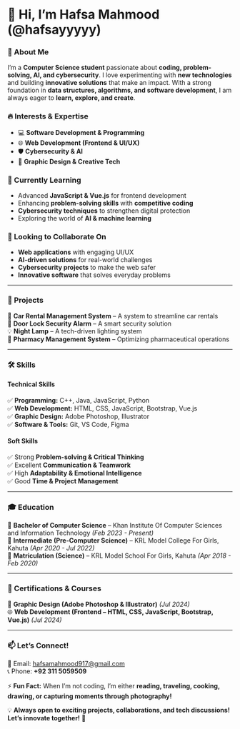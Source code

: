# 👋 Hi, I’m Hafsa Mahmood (@hafsayyyyy)  

### 🚀 About Me  
I’m a **Computer Science student** passionate about **coding, problem-solving, AI, and cybersecurity**. I love experimenting with **new technologies** and building **innovative solutions** that make an impact. With a strong foundation in **data structures, algorithms, and software development**, I am always eager to **learn, explore, and create**.

### 🔥 Interests & Expertise  
- 💻 **Software Development & Programming**  
- 🌐 **Web Development (Frontend & UI/UX)**  
- 🛡️ **Cybersecurity & AI**  
- 🎨 **Graphic Design & Creative Tech**  

### 🌱 Currently Learning  
- Advanced **JavaScript & Vue.js** for frontend development  
- Enhancing **problem-solving skills** with **competitive coding**  
- **Cybersecurity techniques** to strengthen digital protection  
- Exploring the world of **AI & machine learning**  

### 💞️ Looking to Collaborate On  
- **Web applications** with engaging UI/UX  
- **AI-driven solutions** for real-world challenges  
- **Cybersecurity projects** to make the web safer  
- **Innovative software** that solves everyday problems  

---

### 📂 Projects  
🚗 **Car Rental Management System** – A system to streamline car rentals  
🔐 **Door Lock Security Alarm** – A smart security solution  
💡 **Night Lamp** – A tech-driven lighting system  
💊 **Pharmacy Management System** – Optimizing pharmaceutical operations  

---

### 🛠️ Skills  
#### **Technical Skills**  
✅ **Programming:** C++, Java, JavaScript, Python  
✅ **Web Development:** HTML, CSS, JavaScript, Bootstrap, Vue.js  
✅ **Graphic Design:** Adobe Photoshop, Illustrator  
✅ **Software & Tools:** Git, VS Code, Figma  

#### **Soft Skills**  
✅ Strong **Problem-solving & Critical Thinking**  
✅ Excellent **Communication & Teamwork**  
✅ High **Adaptability & Emotional Intelligence**  
✅ Good **Time & Project Management**  

---

### 🎓 Education  
📍 **Bachelor of Computer Science** – Khan Institute Of Computer Sciences and Information Technology *(Feb 2023 - Present)*  
📍 **Intermediate (Pre-Computer Science)** – KRL Model College For Girls, Kahuta *(Apr 2020 - Jul 2022)*  
📍 **Matriculation (Science)** – KRL Model School For Girls, Kahuta *(Apr 2018 - Feb 2020)*  

---

### 📜 Certifications & Courses  
🎨 **Graphic Design (Adobe Photoshop & Illustrator)** *(Jul 2024)*  
🌐 **Web Development (Frontend – HTML, CSS, JavaScript, Bootstrap, Vue.js)** *(Jul 2024)*  

---

### 📫 Let’s Connect!  
📩 Email: [hafsamahmood917@gmail.com](mailto:hafsamahmood917@gmail.com)  
📞 Phone: **+92 311 5059509**  

⚡ **Fun Fact:** When I’m not coding, I’m either **reading, traveling, cooking, drawing, or capturing moments through photography!**  

💡 **Always open to exciting projects, collaborations, and tech discussions! Let’s innovate together!** 🚀
